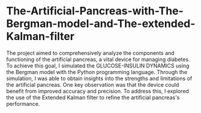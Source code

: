 # The-Artificial-Pancreas-with-The-Bergman-model-and-The-extended-Kalman-filter
The project aimed to comprehensively analyze the components and functioning of the artificial pancreas, a vital device for managing diabetes. 
To achieve this goal, I simulated the GLUCOSE-INSULIN DYNAMICS using the Bergman model with the Python programming language. Through the simulation, I was able to obtain insights into the strengths and limitations of the artificial pancreas. One key observation was that the device could benefit from improved accuracy and precision. To address this, I explored the use of the Extended Kalman filter to refine the artificial pancreas's performance.
